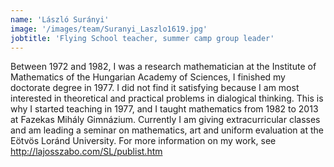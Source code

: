 ```yaml
---
name: 'László Surányi'
image: '/images/team/Suranyi_Laszlo1619.jpg'
jobtitle: 'Flying School teacher, summer camp group leader'
---
```


Between 1972 and 1982, I was a research mathematician at the Institute of Mathematics of the Hungarian Academy of Sciences, I finished my doctorate degree in 1977. I did not find it satisfying because I am most interested in theoretical and practical problems in dialogical thinking. This is why I started teaching in 1977, and I taught mathematics from 1982 to 2013 at Fazekas Mihály Gimnázium. Currently I am giving extracurricular classes and am leading a seminar on mathematics, art and uniform evaluation at the Eötvös Loránd University. For more information on my work, see http://lajosszabo.com/SL/publist.htm
